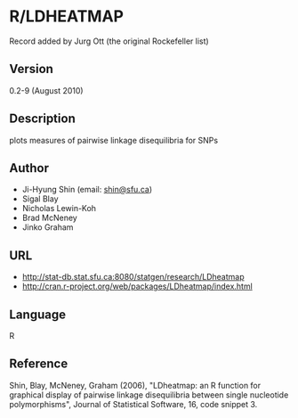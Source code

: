 # R/LDHEATMAP
Record added by Jurg Ott (the original Rockefeller list)

## Version
0.2-9 (August 2010)

## Description
plots measures of pairwise linkage disequilibria for SNPs

## Author
* Ji-Hyung Shin (email: shin@sfu.ca)
* Sigal Blay
* Nicholas Lewin-Koh
* Brad McNeney
* Jinko Graham

## URL
* http://stat-db.stat.sfu.ca:8080/statgen/research/LDheatmap
* http://cran.r-project.org/web/packages/LDheatmap/index.html

## Language
R

## Reference
Shin, Blay, McNeney, Graham (2006), "LDheatmap: an R function for graphical display of pairwise linkage disequilibria between single nucleotide polymorphisms", Journal of Statistical Software, 16, code snippet 3.